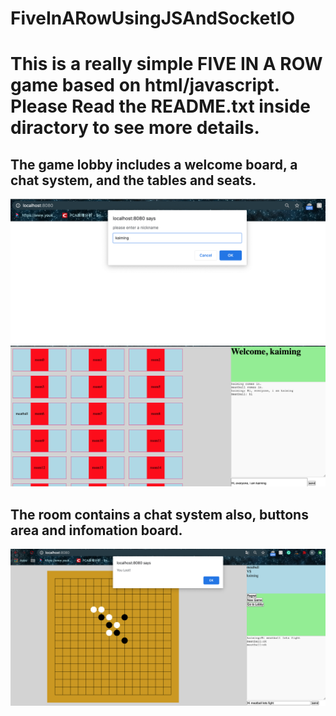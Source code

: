 # FiveInARowUsingJSAndSocketIO

# This is a really simple FIVE IN A ROW game based on html/javascript. Please Read the README.txt inside diractory to see more details.  

## The game lobby includes a welcome board, a chat system, and the tables and seats.  
<img src="usernameLogin.png">  
<img src="lobby.png">  

## The room contains a chat system also, buttons area and infomation board.  
<img src="room.png">  
